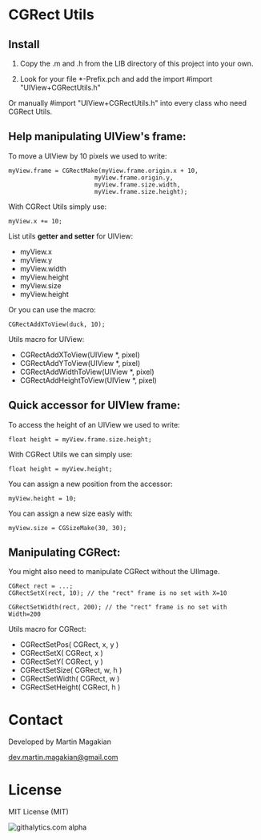 CGRect Utils
==========

Install
---
1) Copy the .m and .h from the LIB directory of this project into your own.

2) Look for your file *-Prefix.pch and add the import
	#import "UIView+CGRectUtils.h"
	
Or manually #import "UIView+CGRectUtils.h" into every class who need CGRect Utils.


Help manipulating UIView's frame:
---
To move a UIView by 10 pixels we used to write:

	myView.frame = CGRectMake(myView.frame.origin.x + 10,
							myView.frame.origin.y,
							myView.frame.size.width,
							myView.frame.size.height);

With CGRect Utils simply use:

	myView.x += 10;


List utils **getter and setter** for UIView:
- myView.x
- myView.y
- myView.width
- myView.height
- myView.size
- myView.height


Or you can use the macro:

	CGRectAddXToView(duck, 10);


Utils macro for UIView:
- CGRectAddXToView(UIView *, pixel)
- CGRectAddYToView(UIView *, pixel)
- CGRectAddWidthToView(UIView *, pixel)
- CGRectAddHeightToView(UIView *, pixel)




Quick accessor for UIVIew frame:
---

To access the height of an UIView we used to write:

	float height = myView.frame.size.height;

With CGRect Utils we can simply use:

	float height = myView.height;

You can assign a new position from the accessor:

	myView.height = 10;

You can assign a new size easly with:

	myView.size = CGSizeMake(30, 30);



Manipulating CGRect:
---

You might also need to manipulate CGRect without the UIImage.

	CGRect rect = ...;
	CGRectSetX(rect, 10); // the "rect" frame is no set with X=10

	CGRectSetWidth(rect, 200); // the "rect" frame is no set with Width=200

Utils macro for CGRect:
- CGRectSetPos( CGRect, x, y )
- CGRectSetX( CGRect, x ) 
- CGRectSetY( CGRect, y )
- CGRectSetSize( CGRect, w, h )
- CGRectSetWidth( CGRect, w )
- CGRectSetHeight( CGRect, h )


Contact
=========
Developed by Martin Magakian

dev.martin.magakian@gmail.com


License
=========
MIT License (MIT)



![githalytics.com alpha](https://cruel-carlota.pagodabox.com/0a72d1392c93920de762d18baee0e641 "githalytics.com")